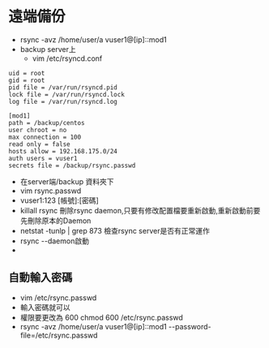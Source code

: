 # 遠端備份
* rsync -avz /home/user/a vuser1@[ip]::mod1
* backup server上  
  * vim /etc/rsyncd.conf
```
uid = root
gid = root
pid file = /var/run/rsyncd.pid
lock file = /var/run/rsyncd.lock
log file = /var/run/rsyncd.log

[mod1]
path = /backup/centos
user chroot = no
max connection = 100
read only = false
hosts allow = 192.168.175.0/24
auth users = vuser1
secrets file = /backup/rsync.passwd
```
  * 在server端/backup 資料夾下
  * vim rsync.passwd
  * vuser1:123      [帳號]:[密碼]
  * killall rsync 刪除rsync daemon,只要有修改配置檔要重新啟動,重新啟動前要先刪除原本的Daemon
  * netstat -tunlp | grep 873 檢查rsync server是否有正常運作
  * rsync --daemon啟動
  * 
## 自動輸入密碼
* vim /etc/rsync.passwd
* 輸入密碼就可以
* 權限要更改為 600 chmod 600 /etc/rsync.passwd
* rsync -avz /home/user/a vuser1@[ip]::mod1 --password-file=/etc/rsync.passwd
